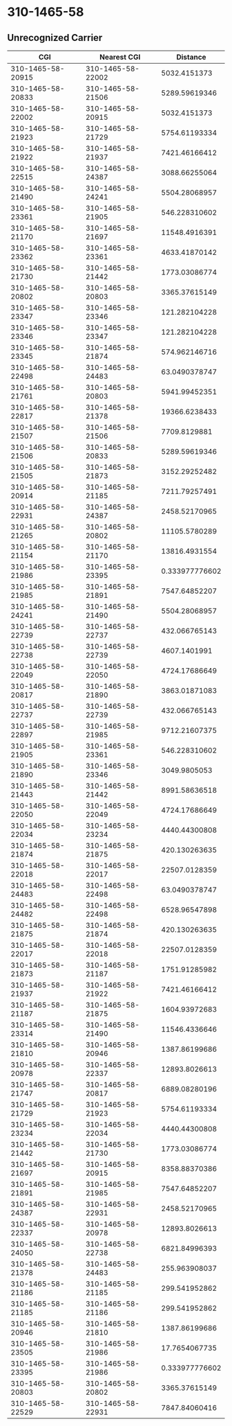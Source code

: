 # 310-1465-58
## Unrecognized Carrier


| CGI | Nearest CGI | Distance |
|-----|-------------|----------|
| 310-1465-58-20915 | 310-1465-58-22002 | 5032.4151373 |
| 310-1465-58-20833 | 310-1465-58-21506 | 5289.59619346 |
| 310-1465-58-22002 | 310-1465-58-20915 | 5032.4151373 |
| 310-1465-58-21923 | 310-1465-58-21729 | 5754.61193334 |
| 310-1465-58-21922 | 310-1465-58-21937 | 7421.46166412 |
| 310-1465-58-22515 | 310-1465-58-24387 | 3088.66255064 |
| 310-1465-58-21490 | 310-1465-58-24241 | 5504.28068957 |
| 310-1465-58-23361 | 310-1465-58-21905 | 546.228310602 |
| 310-1465-58-21170 | 310-1465-58-21697 | 11548.4916391 |
| 310-1465-58-23362 | 310-1465-58-23361 | 4633.41870142 |
| 310-1465-58-21730 | 310-1465-58-21442 | 1773.03086774 |
| 310-1465-58-20802 | 310-1465-58-20803 | 3365.37615149 |
| 310-1465-58-23347 | 310-1465-58-23346 | 121.282104228 |
| 310-1465-58-23346 | 310-1465-58-23347 | 121.282104228 |
| 310-1465-58-23345 | 310-1465-58-21874 | 574.962146716 |
| 310-1465-58-22498 | 310-1465-58-24483 | 63.0490378747 |
| 310-1465-58-21761 | 310-1465-58-20803 | 5941.99452351 |
| 310-1465-58-22817 | 310-1465-58-21378 | 19366.6238433 |
| 310-1465-58-21507 | 310-1465-58-21506 | 7709.8129881 |
| 310-1465-58-21506 | 310-1465-58-20833 | 5289.59619346 |
| 310-1465-58-21505 | 310-1465-58-21873 | 3152.29252482 |
| 310-1465-58-20914 | 310-1465-58-21185 | 7211.79257491 |
| 310-1465-58-22931 | 310-1465-58-24387 | 2458.52170965 |
| 310-1465-58-21265 | 310-1465-58-20802 | 11105.5780289 |
| 310-1465-58-21154 | 310-1465-58-21170 | 13816.4931554 |
| 310-1465-58-21986 | 310-1465-58-23395 | 0.333977776602 |
| 310-1465-58-21985 | 310-1465-58-21891 | 7547.64852207 |
| 310-1465-58-24241 | 310-1465-58-21490 | 5504.28068957 |
| 310-1465-58-22739 | 310-1465-58-22737 | 432.066765143 |
| 310-1465-58-22738 | 310-1465-58-22739 | 4607.1401991 |
| 310-1465-58-22049 | 310-1465-58-22050 | 4724.17686649 |
| 310-1465-58-20817 | 310-1465-58-21890 | 3863.01871083 |
| 310-1465-58-22737 | 310-1465-58-22739 | 432.066765143 |
| 310-1465-58-22897 | 310-1465-58-21985 | 9712.21607375 |
| 310-1465-58-21905 | 310-1465-58-23361 | 546.228310602 |
| 310-1465-58-21890 | 310-1465-58-23346 | 3049.9805053 |
| 310-1465-58-21443 | 310-1465-58-21442 | 8991.58636518 |
| 310-1465-58-22050 | 310-1465-58-22049 | 4724.17686649 |
| 310-1465-58-22034 | 310-1465-58-23234 | 4440.44300808 |
| 310-1465-58-21874 | 310-1465-58-21875 | 420.130263635 |
| 310-1465-58-22018 | 310-1465-58-22017 | 22507.0128359 |
| 310-1465-58-24483 | 310-1465-58-22498 | 63.0490378747 |
| 310-1465-58-24482 | 310-1465-58-22498 | 6528.96547898 |
| 310-1465-58-21875 | 310-1465-58-21874 | 420.130263635 |
| 310-1465-58-22017 | 310-1465-58-22018 | 22507.0128359 |
| 310-1465-58-21873 | 310-1465-58-21187 | 1751.91285982 |
| 310-1465-58-21937 | 310-1465-58-21922 | 7421.46166412 |
| 310-1465-58-21187 | 310-1465-58-21875 | 1604.93972683 |
| 310-1465-58-23314 | 310-1465-58-21490 | 11546.4336646 |
| 310-1465-58-21810 | 310-1465-58-20946 | 1387.86199686 |
| 310-1465-58-20978 | 310-1465-58-22337 | 12893.8026613 |
| 310-1465-58-21747 | 310-1465-58-20817 | 6889.08280196 |
| 310-1465-58-21729 | 310-1465-58-21923 | 5754.61193334 |
| 310-1465-58-23234 | 310-1465-58-22034 | 4440.44300808 |
| 310-1465-58-21442 | 310-1465-58-21730 | 1773.03086774 |
| 310-1465-58-21697 | 310-1465-58-20915 | 8358.88370386 |
| 310-1465-58-21891 | 310-1465-58-21985 | 7547.64852207 |
| 310-1465-58-24387 | 310-1465-58-22931 | 2458.52170965 |
| 310-1465-58-22337 | 310-1465-58-20978 | 12893.8026613 |
| 310-1465-58-24050 | 310-1465-58-22738 | 6821.84996393 |
| 310-1465-58-21378 | 310-1465-58-24483 | 255.963908037 |
| 310-1465-58-21186 | 310-1465-58-21185 | 299.541952862 |
| 310-1465-58-21185 | 310-1465-58-21186 | 299.541952862 |
| 310-1465-58-20946 | 310-1465-58-21810 | 1387.86199686 |
| 310-1465-58-23505 | 310-1465-58-21986 | 17.7654067735 |
| 310-1465-58-23395 | 310-1465-58-21986 | 0.333977776602 |
| 310-1465-58-20803 | 310-1465-58-20802 | 3365.37615149 |
| 310-1465-58-22529 | 310-1465-58-22931 | 7847.84060416 |

